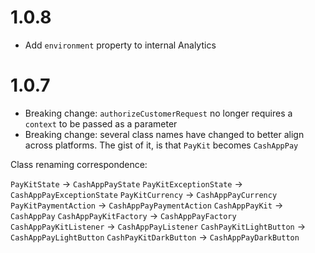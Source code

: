 # 1.0.8

 - Add `environment` property to internal Analytics

# 1.0.7

 - Breaking change: `authorizeCustomerRequest` no longer requires a `context` to be passed as a parameter
 - Breaking change: several class names have changed to better align across platforms. The gist of it, is that `PayKit` becomes `CashAppPay`

Class renaming correspondence:

`PayKitState` -> `CashAppPayState`
`PayKitExceptionState` -> `CashAppPayExceptionState`
`PayKitCurrency` -> `CashAppPayCurrency`
`PayKitPaymentAction` -> `CashAppPayPaymentAction`
`CashAppPayKit` -> `CashAppPay`
`CashAppPayKitFactory` -> `CashAppPayFactory`
`CashAppPayKitListener` -> `CashAppPayListener`
`CashPayKitLightButton` -> `CashAppPayLightButton`
`CashPayKitDarkButton` -> `CashAppPayDarkButton`